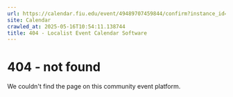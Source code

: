 ```yaml
---
url: https://calendar.fiu.edu/event/49489707459844/confirm?instance_id=49489707473164&return=https%3A%2F%2Fcalendar.fiu.edu%2Fcalendar%3Fevent_types%255B%255D%3D36918157286658
site: Calendar
crawled_at: 2025-05-16T10:54:11.138744
title: 404 - Localist Event Calendar Software
---
```


# 404 - not found
We couldn't find the page on this community event platform.
